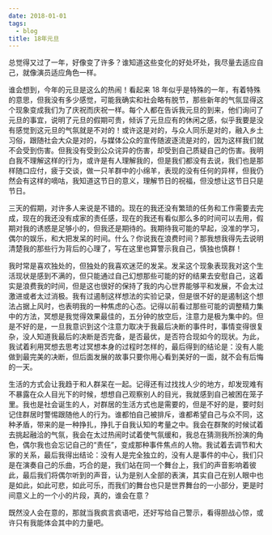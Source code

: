 ```yaml
---
date: 2018-01-01
tags:
  - blog
title: 18年元旦
---
```


总觉得又过了一年，好像变了许多？谁知道这些变化的好处坏处，我尽量去适应自己，就像演员适应角色一样。

<!--more-->

谁会想到，今年的元旦是这么的热闹！看起来 18 年似乎是特殊的一年，有着特殊的意思，但我没有多少感觉，可能我确实和社会略有脱节，那些新年的气氛显得这个现象变成我们为了庆祝而庆祝一样。每个人都在告诉我元旦的到来，他们询问了元旦的事宜，说明了元旦的假期可贵，倾诉了元旦应有的休闲之感，似乎我要是没有感觉到这元旦的气氛就是不对的！或许这是对的，与众人同乐是对的，融入乡土习俗，跟随社会大众是对的，与媒体公众的宣传随波逐流是对的，因为这样我们就不会受到伤害。但我没有受到公众诧异的伤害，却受到自己质疑自己的伤害。我明白我不理解这样的行为，或许是有人理解我的，但是我们都没有去说，我们也是那样随口应付，疲于交谈，做一只羊群中的小绵羊，表现的没有任何的异样，但我仍然会有这样的嘀咕，我知道这节日的意义，理解节日的祝福，但没想让这节日只是节日。

三天的假期，对许多人来说是不错的。现在的我还没有繁琐的任务和工作需要去完成，现在的我还没有成家的责任感，现在的我还有看似那么多的时间可以去用，假期对我的诱惑是足够小的，但我还是期待的。我期待我可能的早起，没准的学习，偶尔的娱乐，和大把发呆的时间。什么？你说我在浪费时间？那我想我得先去说明清楚我的那些行为背后的心理了，写在这里也算警示我自己，慎独也慎群！

我时常是喜欢独处的，但独处的我喜欢迷茫的发呆。发呆这个现象表现我对这个生活现状是感到不满的，但只能通过自己幻想那些可能的好的结果去安慰自己，这着实是浪费我的时间，但是这也很好的保持了我的内心世界能够平和发展，不会太过激进或者太过消极。我有过遏制这样想法的实验记录，但是很不好的是遏制这个想法占据上风时，也表明我的一种焦虑的心态。记得以前看过那些可能的调整精力集中的方法，冥想是我觉得效果最佳的，五分钟的放空后，注意力是极为集中的。但是不好的是，一旦我意识到这个注意力取决于我最后决断的事件时，事情变得很复杂，没人知道我最后的决断是否完备，是否最优，是否符合现如今的现状。为此，我试着利用冥想去思考过冥想本身的过程时怎样的，最后得到的结论是：没有人能做到最完美的决断，但后面发展的故事只要你用心看到美好的一面，就不会有后悔的一天。

生活的方式会让我趋于和人群呆在一起。记得还有过找找人少的地方，却发现难有不暴露在众人目光下的时候，想想自己观察别人的目光，我就感到自己被困在笼子里。我也是社会诞生的人，对群居的生活方式也是需要的，但是不好的是，要时刻记住群居时警惕跟随他人的行为。谁都怕自己被排斥，谁都希望自己与众不同，这种矛盾，带来的是一种挣扎，挣扎于自我认知的考量之中。我会在群聚的时候试着去挑起融洽的气氛，我会在太过热闹时试着使气氛缓和，我总在猜测我所扮演的角色，偶尔我也会忘记自己的“责任”，变成那种事件焦点的人物。我试着去调节和大家的关系，最后我得出结论：没有人是完全独立的，没有人是事件的中心，我们只是在演奏自己的乐曲，巧合的是，我们站在同一个舞台上，我们的声音影响着彼此，最后我们将偶尔听到的声音，认为是别人全部的表演，其实自己在别人眼中也是如此，如此可悲，如此可乐，而我们的舞台也只是世界舞台的一小部分，更是时间意义上的一个小的片段，真的，谁会在意？

既然没人会在意的，那就当我疯言疯语吧，还好写给自己警示，看得胆战心惊，或许只有我能体会其中的力量吧。
